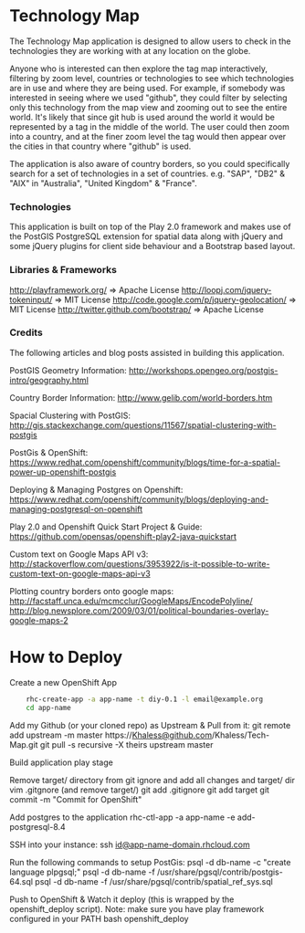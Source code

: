 Technology Map
==============

The Technology Map application is designed to allow users to check in the technologies they are working with at any location on the globe. 

Anyone who is interested can then explore the tag map interactively, filtering by zoom level, countries or technologies to see which technologies are in use and where they are being used. For example, if somebody was interested in seeing where we used "github", they could filter by selecting only this technology from the map view and zooming out to see the entire world. It's likely that since git hub is used around the world it would be represented by a tag in the middle of the world. The user could then zoom into a country, and at the finer zoom level the tag would then appear over the cities in that country where "github" is used. 

The application is also aware of country borders, so you could specifically search for a set of technologies in a set of countries. e.g. "SAP", "DB2" & "AIX" in "Australia", "United Kingdom" & "France".

### Technologies
This application is built on top of the Play 2.0 framework and makes use of the PostGIS PostgreSQL extension for spatial data along with jQuery and some jQuery plugins for client side behaviour and a Bootstrap based layout.

### Libraries & Frameworks
http://playframework.org/                    => Apache License
http://loopj.com/jquery-tokeninput/          => MIT License 
http://code.google.com/p/jquery-geolocation/ => MIT License
http://twitter.github.com/bootstrap/         => Apache License

### Credits
The following articles and blog posts assisted in building this application.

PostGIS Geometry Information:
http://workshops.opengeo.org/postgis-intro/geography.html

Country Border Information: 
http://www.gelib.com/world-borders.htm

Spacial Clustering with PostGIS:
http://gis.stackexchange.com/questions/11567/spatial-clustering-with-postgis

PostGis & OpenShift:
https://www.redhat.com/openshift/community/blogs/time-for-a-spatial-power-up-openshift-postgis

Deploying & Managing Postgres on Openshift: 
https://www.redhat.com/openshift/community/blogs/deploying-and-managing-postgresql-on-openshift

Play 2.0 and Openshift Quick Start Project & Guide:
https://github.com/opensas/openshift-play2-java-quickstart

Custom text on Google Maps API v3:
http://stackoverflow.com/questions/3953922/is-it-possible-to-write-custom-text-on-google-maps-api-v3

Plotting country borders onto google maps:
http://facstaff.unca.edu/mcmcclur/GoogleMaps/EncodePolyline/ http://blog.newsplore.com/2009/03/01/political-boundaries-overlay-google-maps-2

How to Deploy
=============

Create a new OpenShift App
```sh
    rhc-create-app -a app-name -t diy-0.1 -l email@example.org
    cd app-name
```

Add my Github (or your cloned repo) as Upstream & Pull from it:
    git remote add upstream -m master https://Khaless@github.com/Khaless/Tech-Map.git
    git pull -s recursive -X theirs upstream master

Build application
    play stage

Remove target/ directory from git ignore and add all changes and target/ dir
    vim .gitgnore (and remove target/)
    git add .gitignore
    git add target
    git commit -m "Commit for OpenShift"

Add postgres to the application
    rhc-ctl-app -a app-name -e add-postgresql-8.4

SSH into your instance:
    ssh id@app-name-domain.rhcloud.com

Run the following commands to setup PostGis:
    psql -d db-name -c "create language plpgsql;"
    psql -d db-name -f /usr/share/pgsql/contrib/postgis-64.sql
    psql -d db-name -f /usr/share/pgsql/contrib/spatial_ref_sys.sql

Push to OpenShift & Watch it deploy (this is wrapped by the openshift_deploy script).
Note: make sure you have play framework configured in your PATH
    bash openshift_deploy
